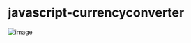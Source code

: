 # javascript-currencyconverter
![image](https://user-images.githubusercontent.com/49512755/209564141-aa4be1a6-b820-45f8-bba1-9902894de7dd.png)
